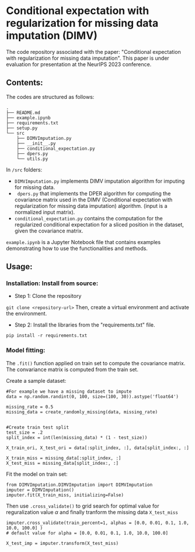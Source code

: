 
# Conditional expectation with regularization for missing data imputation (DIMV) 

The code repository associated with the paper: "Conditional expectation with regularization for missing data imputation". This paper is under evaluation for presentation at the NeurIPS 2023 conference.


## Contents:
The codes are structured as follows:  

``` 
.
├── README.md
├── example.ipynb
├── requirements.txt
├── setup.py
└── src
    ├── DIMVImputation.py
    ├── __init__.py
    ├── conditional_expectation.py
    ├── dpers.py
    └── utils.py 
 ``` 
 
 

In ```/src``` folders:

- ```DIMVImputation.py``` implements DIMV imputation algorithm for imputing for missing data. 
- ``` dpers.py``` that implements the DPER algorithm for computing the covariance matrix used in the DIMV (Conditional expectation with regularization for missing data imputation) algorithm. (input is a normalized input matrix). 
- ```conditional_expectation.py``` contains the computation for the regularized conditional expectation for a sliced position in the dataset, given the covariance matrix. 
    
```example.ipynb``` is a Jupyter Notebook file that contains examples demonstrating how to use the functionalities and methods. 


## Usage: 
### Installation: Install from source: 

- Step 1: Clone the repository 

```git clone <repository-url>``` 
Then, create a virtual environment and activate the environment. 

- Step 2: Install the libraries from the "requirements.txt" file.  

```
pip install -r requirements.txt 
```

### Model fitting: 

The ```.fit()``` function applied on train set to compute the covariance matrix. The convariance matrix is computed from the train set. 

Create a sample dataset: 
```
#For example we have a missing dataset to impute   
data = np.random.randint(0, 100, size=(100, 30)).astype('float64')

missing_rate = 0.5
missing_data = create_randomly_missing(data, missing_rate)


#Create train test split
test_size = .2
split_index = int(len(missing_data) * (1 - test_size))

X_train_ori, X_test_ori = data[:split_index, :], data[split_index:, :]

X_train_miss = missing_data[:split_index, :]
X_test_miss = missing_data[split_index:, :]  
```  

Fit the model on train set: 
``` 
from DIMVImputation.DIMVImputation import DIMVImputation 
imputer = DIMVImputation()
imputer.fit(X_train_miss, initializing=False) 
```

Then use ```.cross_validate()``` to grid search for optimal value for reguralization value $\alpha$ and finally tranform the missing data ```X_test_miss``` 

```
imputer.cross_validate(train_percent=1, alphas = [0.0, 0.01, 0.1, 1.0, 10.0, 100.0] ) 
# default value for alpha = [0.0, 0.01, 0.1, 1.0, 10.0, 100.0] 

X_test_imp = imputer.transform(X_test_miss) 
```
 
